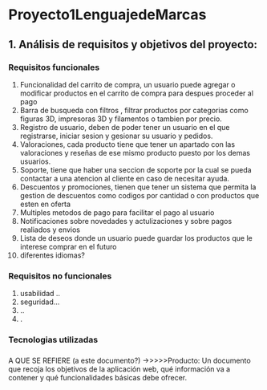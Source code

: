 # Proyecto1LenguajedeMarcas


## **1. Análisis de requisitos y objetivos del proyecto:**

### Requisitos funcionales

1. Funcionalidad del carrito de compra, un usuario puede agregar o modificar productos en el carrito de compra para despues proceder al pago
2. Barra de busqueda con filtros , filtrar productos por categorias como figuras 3D, impresoras 3D y filamentos o tambien por precio.
3. Registro de usuario, deben de poder tener un usuario en el que registrarse, iniciar sesion y gesionar su usuario y pedidos.
4. Valoraciones, cada producto tiene que tener un apartado con las valoraciones y reseñas de ese mismo producto puesto por los demas usuarios.
5. Soporte, tiene que haber una seccion de soporte por la cual se pueda contactar a una atencion al cliente en caso de necesitar ayuda.
6. Descuentos y promociones, tienen que tener un sistema que permita la gestion de descuentos como codigos por cantidad o con productos que esten en oferta
7. Multiples metodos de pago para facilitar el pago al usuario
8. Notificaciones sobre novedades y actulizaciones y sobre pagos realiados y envios
9. Lista de deseos donde un usuario puede guardar los productos que le interese comprar en el futuro
10. diferentes idiomas?

### Requisitos no funcionales 

1. usabilidad ..
2. seguridad...
3. ..
4. .

### Tecnologias utilizadas



###

A QUE SE REFIERE (a este documento?) ->>>>>Producto: Un documento que recoja los objetivos de la aplicación web, qué información va a contener y qué funcionalidades básicas debe ofrecer.
